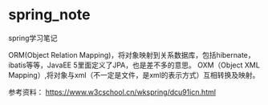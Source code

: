 # spring_note
spring学习笔记

ORM(Object Relation Mapping)，将对象映射到关系数据库，包括hibernate，ibatis等等，JavaEE 5里面定义了JPA，也是差不多的意思。
OXM（Object XML Mapping）,将对象与xml（不一定是文件，是xml的表示方式）互相转换及映射。

参考资料：
https://www.w3cschool.cn/wkspring/dcu91icn.html


